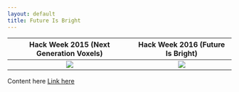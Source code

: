 ```yaml
---
layout: default
title: Future Is Bright
---
```


<center>

| Hack Week 2015 (Next Generation Voxels) | Hack Week 2016 (Future Is Bright) |
|:-:|:-:|
| [![](https://img.youtube.com/vi/z5TmqDtpwSM/0.jpg)](https://www.youtube.com/watch?v=z5TmqDtpwSM) | [![](https://img.youtube.com/vi/lrvOGqC9ZjQ/0.jpg)](https://www.youtube.com/watch?v=lrvOGqC9ZjQ) |

</center>

Content here
[Link here](https://github.com/Roblox/future-is-bright/releases/download/v1/future-is-bright-v1.zip)
